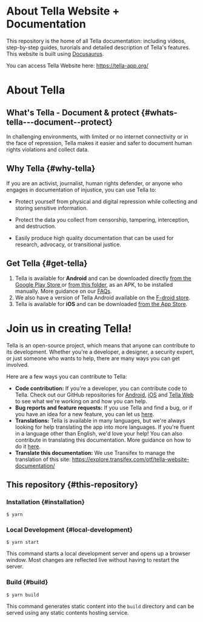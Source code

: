 # About Tella Website + Documentation 

This repository is the home of all Tella documentation: including videos, step-by-step guides, turorials and detailed description of Tella's features. This website is built using [Docusaurus](https://docusaurus.io/).

You can access Tella Website here: https://tella-app.org/

# About Tella

## What's Tella - Document & protect {#whats-tella---document--protect}

In challenging environments, with limited or no internet connectivity or in the face of repression, Tella makes it easier and safer to document human rights violations and collect data.

## Why Tella {#why-tella}

If you are an activist, journalist, human rights defender, or anyone who engages in documentation of injustice, you can use Tella to:

* Protect yourself from physical and digital repression while collecting and storing sensitive information.

* Protect the data you collect from censorship, tampering, interception, and destruction.

* Easily produce high quality documentation that can be used for research, advocacy, or transitional justice.

## Get Tella {#get-tella}

1. Tella is available for **Android** and can be downloaded directly [from the Google Play Store ](https://play.google.com/store/apps/details?id=org.hzontal.tella&gl=US) or [from this folder](https://web.tresorit.com/l/JgMjK#FV9IoIZdDxwAUPqtupJzsQ), as an APK, to be installed manually. More guidance on our [FAQs](https://tella-app.org/faq#is-tella-available-on-android).
2. We also have a version of Tella Android available on the [F-droid store](https://f-droid.org/packages/org.hzontal.tellaFOSS/).
3. Tella is available for **iOS** and can be downloaded [from the App Store](https://apps.apple.com/us/app/tella-document-protect/id1598152580).



# Join us in creating Tella!

Tella is an open-source project, which means that anyone can contribute to its development. Whether you're a developer, a designer, a security expert, or just someone who wants to help, there are many ways you can get involved.

Here are a few ways you can contribute to Tella:

- **Code contribution:** If you're a developer, you can contribute code to Tella. Check out our GitHub repositories for [Android](https://github.com/Horizontal-org/Tella-Android), [iOS](https://github.com/Horizontal-org/Tella-iOS) and [Tella Web](https://github.com/Horizontal-org/tellaweb) to see what we're working on and how you can help.
- **Bug reports and feature requests:** If you use Tella and find a bug, or if you have an idea for a new feature, you can let us [here](https://tella-app.org/contact-us).
- **Translations:** Tella is available in many languages, but we're always looking for help translating the app into more languages. If you're fluent in a language other than English, we'd love your help! You can also contribute in translating this documentation. More guidance on how to do it [here](https://tella-app.org/translating-tella).
- **Translate this documentation:** We use Transifex to manage the translation of this site: https://explore.transifex.com/otf/tella-website-documentation/ 

## This repository {#this-repository}

### Installation {#installation}

```
$ yarn
```

### Local Development {#local-development}

```
$ yarn start
```

This command starts a local development server and opens up a browser window. Most changes are reflected live without having to restart the server.

### Build {#build}

```
$ yarn build
```

This command generates static content into the `build` directory and can be served using any static contents hosting service.
